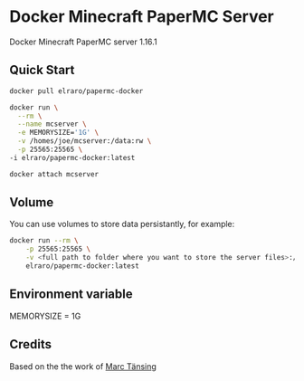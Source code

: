 # Docker Minecraft PaperMC Server

Docker Minecraft PaperMC server 1.16.1 

## Quick Start
```sh
docker pull elraro/papermc-docker
```

```sh
docker run \
  --rm \
  --name mcserver \
  -e MEMORYSIZE='1G' \
  -v /homes/joe/mcserver:/data:rw \
  -p 25565:25565 \
-i elraro/papermc-docker:latest
```
```sh
docker attach mcserver
```

## Volume

You can use volumes to store data persistantly, for example:

```sh
docker run --rm \
	-p 25565:25565 \
	-v <full path to folder where you want to store the server files>:/data:rw \
	elraro/papermc-docker:latest
 ```

## Environment variable

MEMORYSIZE = 1G 

## Credits 

Based on the the work of [Marc Tänsing](https://github.com/mtoensing/Docker-Minecraft-PaperMC-Server/)
